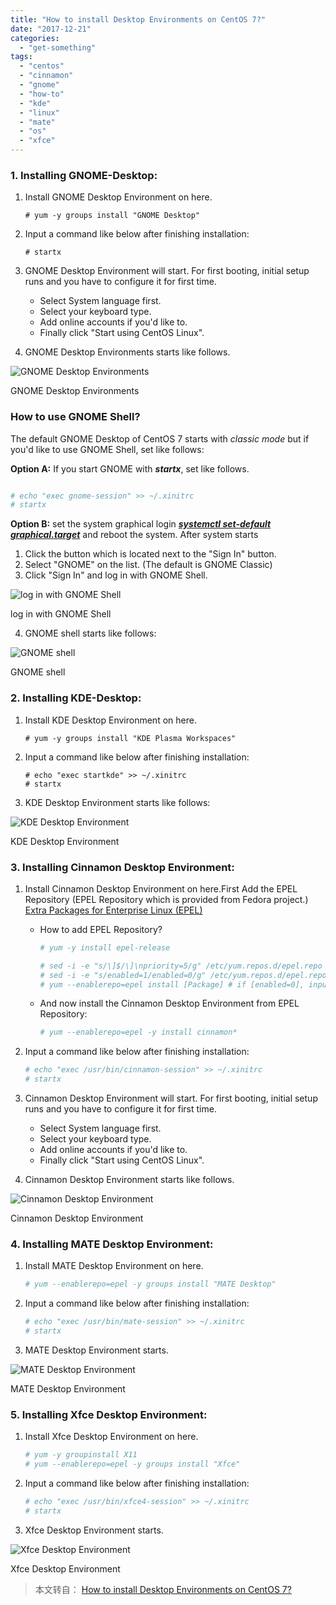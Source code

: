 ```yaml
---
title: "How to install Desktop Environments on CentOS 7?"
date: "2017-12-21"
categories: 
  - "get-something"
tags: 
  - "centos"
  - "cinnamon"
  - "gnome"
  - "how-to"
  - "kde"
  - "linux"
  - "mate"
  - "os"
  - "xfce"
---
```



### 1. Installing GNOME-Desktop:

1. Install GNOME Desktop Environment on here.
    
    ```
    # yum -y groups install "GNOME Desktop" 
    ```
    
2. Input a command like below after finishing installation:
    
    ```
    # startx 
    ```
    
3. GNOME Desktop Environment will start. For first booting, initial setup runs and you have to configure it for first time.
    - Select System language first.
    - Select your keyboard type.
    - Add online accounts if you'd like to.
    - Finally click "Start using CentOS Linux".
4. GNOME Desktop Environments starts like follows.

![GNOME Desktop Environments](/assets/images/HVDB0.png) 

GNOME Desktop Environments

### How to use GNOME Shell?

The default GNOME Desktop of CentOS 7 starts with _classic mode_ but if you'd like to use GNOME Shell, set like follows:

**Option A:** If you start GNOME with **_startx_**, set like follows.

```bash

# echo "exec gnome-session" >> ~/.xinitrc
# startx 
```

**Option B:** set the system graphical login [**_systemctl set-default graphical.target_**](https://www.server-world.info/en/note?os=CentOS_7&p=runlevel) and reboot the system. After system starts

1. Click the button which is located next to the "Sign In" button.
2. Select "GNOME" on the list. (The default is GNOME Classic)
3. Click "Sign In" and log in with GNOME Shell.

![log in with GNOME Shell](/assets/images/X7bhJ.png) 

log in with GNOME Shell

4. GNOME shell starts like follows:

![GNOME shell](/assets/images/3mRsl.png) 

GNOME shell

### 2. Installing KDE-Desktop:

1. Install KDE Desktop Environment on here.
    
    ```
    # yum -y groups install "KDE Plasma Workspaces" 
    ```
    
2. Input a command like below after finishing installation:
    
    ```
    # echo "exec startkde" >> ~/.xinitrc
    # startx
    ```
    
3. KDE Desktop Environment starts like follows:

![KDE Desktop Environment](/assets/images/iTACp.png) 

KDE Desktop Environment

### 3\. Installing Cinnamon Desktop Environment:

1. Install Cinnamon Desktop Environment on here.First Add the EPEL Repository (EPEL Repository which is provided from Fedora project.) [Extra Packages for Enterprise Linux (EPEL)](https://fedoraproject.org/wiki/EPEL#Extra_Packages_for_Enterprise_Linux_.28EPEL.29)
    - How to add EPEL Repository?
        
        ```bash
        # yum -y install epel-release
        
        # sed -i -e "s/\]$/\]\npriority=5/g" /etc/yum.repos.d/epel.repo # set [priority=5]
        # sed -i -e "s/enabled=1/enabled=0/g" /etc/yum.repos.d/epel.repo # for another way, change to [enabled=0] and use it only when needed
        # yum --enablerepo=epel install [Package] # if [enabled=0], input a command to use the repository
        ```
        
    - And now install the Cinnamon Desktop Environment from EPEL Repository:
        
        ```bash
        # yum --enablerepo=epel -y install cinnamon*
        ```
        
2. Input a command like below after finishing installation:
    
    ```bash
    # echo "exec /usr/bin/cinnamon-session" >> ~/.xinitrc
    # startx 
    ```
    
3. Cinnamon Desktop Environment will start. For first booting, initial setup runs and you have to configure it for first time.
    - Select System language first.
    - Select your keyboard type.
    - Add online accounts if you'd like to.
    - Finally click "Start using CentOS Linux".
4. Cinnamon Desktop Environment starts like follows.

![Cinnamon Desktop Environment](/assets/images/b94jQ.png) 

Cinnamon Desktop Environment

### 4. Installing MATE Desktop Environment:

1. Install MATE Desktop Environment on here.
    
    ```bash
    # yum --enablerepo=epel -y groups install "MATE Desktop"
    ```
    
2. Input a command like below after finishing installation:
    
    ```bash
    # echo "exec /usr/bin/mate-session" >> ~/.xinitrc 
    # startx
    ```
    
3. MATE Desktop Environment starts.

![MATE Desktop Environment](/assets/images/PEYSR.png) 

MATE Desktop Environment

### 5. Installing Xfce Desktop Environment:

1. Install Xfce Desktop Environment on here.
    
    ```bash
    # yum -y groupinstall X11
    # yum --enablerepo=epel -y groups install "Xfce" 
    ```
    
2. Input a command like below after finishing installation:
    
    ```bash
    # echo "exec /usr/bin/xfce4-session" >> ~/.xinitrc 
    # startx
    ```
    
3. Xfce Desktop Environment starts.

![Xfce Desktop Environment](/assets/images/hPjxx.png)

Xfce Desktop Environment

> 本文转自： [How to install Desktop Environments on CentOS 7?](https://unix.stackexchange.com/questions/181503/how-to-install-desktop-environments-on-centos-7)
